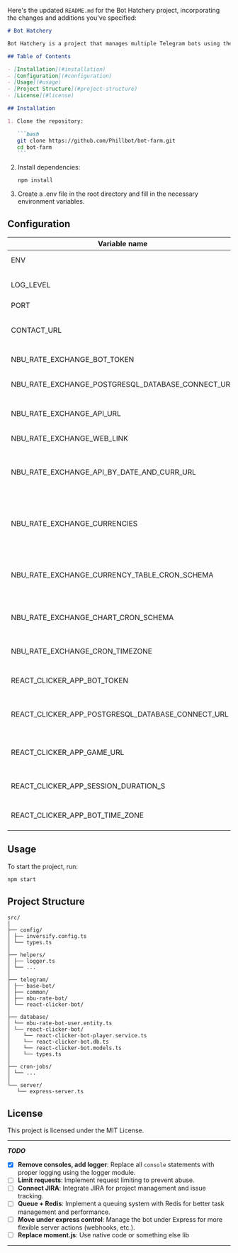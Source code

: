 Here's the updated `README.md` for the Bot Hatchery project, incorporating the changes and additions you've specified:

````markdown
# Bot Hatchery

Bot Hatchery is a project that manages multiple Telegram bots using the Grammy framework and Inversify for dependency injection. This project includes bots for NBU Rate and React Clicker.

## Table of Contents

- [Installation](#installation)
- [Configuration](#configuration)
- [Usage](#usage)
- [Project Structure](#project-structure)
- [License](#license)

## Installation

1. Clone the repository:

   ```bash
   git clone https://github.com/Phillbot/bot-farm.git
   cd bot-farm
   ```
````

2. Install dependencies:

   ```bash
   npm install
   ```

3. Create a .env file in the root directory and fill in the necessary environment variables.

## Configuration

| Variable name                                     | Description                                       | Type                         |
| ------------------------------------------------- | ------------------------------------------------- | ---------------------------- |
| ENV                                               | Current environment                               | development \| production    |
| LOG_LEVEL                                         | Setup logger                                      | FULL \| COMPACT \| NONE      |
| PORT                                              | App port                                          | number                       |
| CONTACT_URL                                       | Any URL for server response in app start          | string                       |
| NBU_RATE_EXCHANGE_BOT_TOKEN                       | Token for Nbu bot                                 | string                       |
| NBU_RATE_EXCHANGE_POSTGRESQL_DATABASE_CONNECT_URL | PostgreSQL connection URL                         | string                       |
| NBU_RATE_EXCHANGE_API_URL                         | API URL for exchange rates                        | string                       |
| NBU_RATE_EXCHANGE_WEB_LINK                        | Web link for NBU rate                             | string                       |
| NBU_RATE_EXCHANGE_API_BY_DATE_AND_CURR_URL        | API URL for exchange rates by date and currency   | string                       |
| NBU_RATE_EXCHANGE_CURRENCIES                      | Currencies for exchange rates, separated by comma | string (split by ,)          |
| NBU_RATE_EXCHANGE_CURRENCY_TABLE_CRON_SCHEMA      | Cron schema for daily currencies message          | \* \* \* \* \*               |
| NBU_RATE_EXCHANGE_CHART_CRON_SCHEMA               | Cron schema for chart updates                     | \* \* \* \* \*               |
| NBU_RATE_EXCHANGE_CRON_TIMEZONE                   | Timezone for cron jobs                            | string                       |
| REACT_CLICKER_APP_BOT_TOKEN                       | Token for React Clicker bot                       | string                       |
| REACT_CLICKER_APP_POSTGRESQL_DATABASE_CONNECT_URL | PostgreSQL connection URL for clicker bot         | string                       |
| REACT_CLICKER_APP_GAME_URL                        | URL for React Clicker bot game                    | string                       |
| REACT_CLICKER_APP_SESSION_DURATION_S              | Session duration in seconds                       | string (converted to number) |
| REACT_CLICKER_APP_BOT_TIME_ZONE                   | Timezone for React Clicker bot                    | string                       |

## Usage

To start the project, run:

```bash
npm start
```

## Project Structure

```plaintext
src/
│
├── config/
│ ├── inversify.config.ts
│ └── types.ts
│
├── helpers/
│ ├── logger.ts
│ └── ...
│
├── telegram/
│ ├── base-bot/
│ ├── common/
│ ├── nbu-rate-bot/
│ └── react-clicker-bot/
│
├── database/
│ └── nbu-rate-bot-user.entity.ts
│ └── react-clicker-bot/
│    └── react-clicker-bot-player.service.ts
│    └── react-clicker-bot.db.ts
│    └── react-clicker-bot.models.ts
│    └── types.ts
│
├── cron-jobs/
│ └── ...
│
└── server/
   └── express-server.ts
```

## License

This project is licensed under the MIT License.

---

**_TODO_**

- [x] **Remove consoles, add logger**: Replace all `console` statements with proper logging using the logger module.
- [ ] **Limit requests**: Implement request limiting to prevent abuse.
- [ ] **Connect JIRA**: Integrate JIRA for project management and issue tracking.
- [ ] **Queue + Redis**: Implement a queuing system with Redis for better task management and performance.
- [ ] **Move under express control**: Manage the bot under Express for more flexible server actions (webhooks, etc.).
- [ ] **Replace moment.js**: Use native code or something else lib

---

```

```
